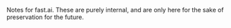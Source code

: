 Notes for fast.ai. These are purely internal, and are only here for the sake of preservation for the future.
